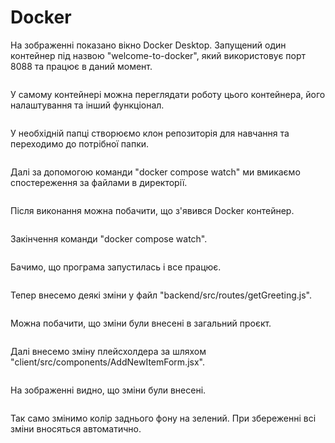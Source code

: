 # Docker

На зображенні показано вікно Docker Desktop. Запущений один контейнер під назвою "welcome-to-docker", який використовує порт 8088 та працює в даний момент.

<p align="center"> <img src="screenshots/01.png" alt=""/> </p>

У самому контейнері можна переглядати роботу цього контейнера, його налаштування та інший функціонал.

<p align="center"> <img src="screenshots/02.png" alt=""/> </p>

У необхідній папці створюємо клон репозиторія для навчання та переходимо до потрібної папки.

<p align="center"> <img src="screenshots/03.png" alt=""/> </p>

Далі за допомогою команди "docker compose watch" ми вмикаємо спостереження за файлами в директорії.

<p align="center"> <img src="screenshots/04.png" alt=""/> </p>

Після виконання можна побачити, що з'явився Docker контейнер.

<p align="center"> <img src="screenshots/05.png" alt=""/> </p>

Закінчення команди "docker compose watch".

<p align="center"> <img src="screenshots/06.png" alt=""/> </p>

Бачимо, що програма запустилась і все працює.

<p align="center"> <img src="screenshots/07.png" alt=""/> </p>

Тепер внесемо деякі зміни у файл "backend/src/routes/getGreeting.js".

<p align="center"> <img src="screenshots/08.png" alt=""/> </p>

Можна побачити, що зміни були внесені в загальний проєкт.

<p align="center"> <img src="screenshots/09.png" alt=""/> </p>

Далі внесемо зміну плейсхолдера за шляхом "client/src/components/AddNewItemForm.jsx".

<p align="center"> <img src="screenshots/10.png" alt=""/> </p>

На зображенні видно, що зміни були внесені.

<p align="center"> <img src="screenshots/11.png" alt=""/> </p>

Так само змінимо колір заднього фону на зелений. При збереженні всі зміни вносяться автоматично.

<p align="center"> <img src="screenshots/12.png" alt=""/> </p>